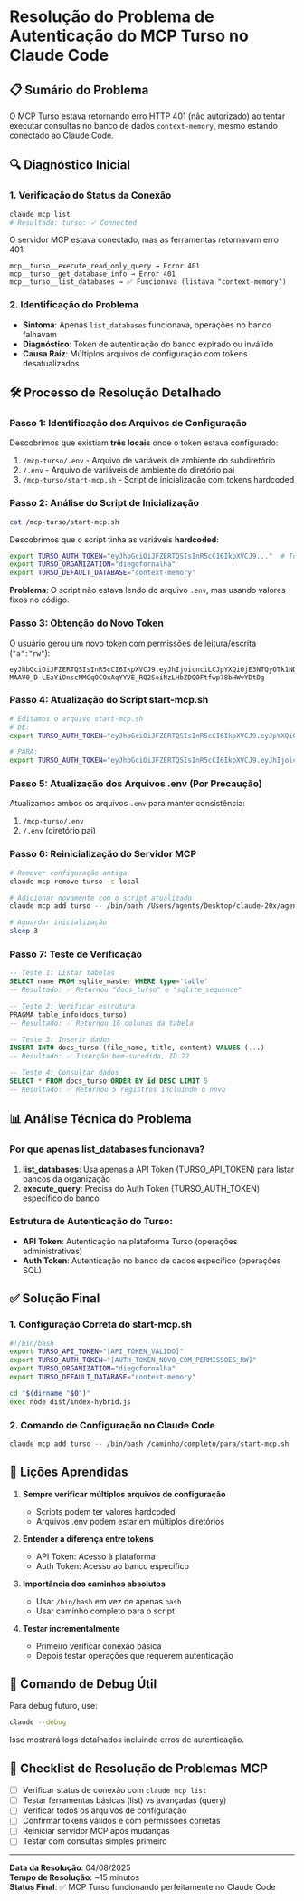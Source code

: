 # Resolução do Problema de Autenticação do MCP Turso no Claude Code

## 📋 Sumário do Problema

O MCP Turso estava retornando erro HTTP 401 (não autorizado) ao tentar executar consultas no banco de dados `context-memory`, mesmo estando conectado ao Claude Code.

## 🔍 Diagnóstico Inicial

### 1. Verificação do Status da Conexão

```bash
claude mcp list
# Resultado: turso: ✓ Connected
```

O servidor MCP estava conectado, mas as ferramentas retornavam erro 401:

```
mcp__turso__execute_read_only_query → Error 401
mcp__turso__get_database_info → Error 401
mcp__turso__list_databases → ✅ Funcionava (listava "context-memory")
```

### 2. Identificação do Problema

- **Sintoma**: Apenas `list_databases` funcionava, operações no banco falhavam
- **Diagnóstico**: Token de autenticação do banco expirado ou inválido
- **Causa Raiz**: Múltiplos arquivos de configuração com tokens desatualizados

## 🛠️ Processo de Resolução Detalhado

### Passo 1: Identificação dos Arquivos de Configuração

Descobrimos que existiam **três locais** onde o token estava configurado:

1. `/mcp-turso/.env` - Arquivo de variáveis de ambiente do subdiretório
2. `/.env` - Arquivo de variáveis de ambiente do diretório pai
3. `/mcp-turso/start-mcp.sh` - Script de inicialização com tokens hardcoded

### Passo 2: Análise do Script de Inicialização

```bash
cat /mcp-turso/start-mcp.sh
```

Descobrimos que o script tinha as variáveis **hardcoded**:

```bash
export TURSO_AUTH_TOKEN="eyJhbGciOiJFZERTQSIsInR5cCI6IkpXVCJ9..."  # Token antigo
export TURSO_ORGANIZATION="diegofornalha"
export TURSO_DEFAULT_DATABASE="context-memory"
```

**Problema**: O script não estava lendo do arquivo `.env`, mas usando valores fixos no código.

### Passo 3: Obtenção do Novo Token

O usuário gerou um novo token com permissões de leitura/escrita (`"a":"rw"`):

```
eyJhbGciOiJFZERTQSIsInR5cCI6IkpXVCJ9.eyJhIjoicnciLCJpYXQiOjE3NTQyOTk1NDYsImlkIjoiOTUwY2ExMGUtN2EzMi00ODgwLTkyYjgtOTNkMTdmZTZjZTBkIiwicmlkIjoiZWU2YTJlNmYtMDViYy00NWIzLWEyOTgtN2Q0NzE3NTE0YjRiIn0.OxnLTNVp7dzXSsHrKkzyuE-MAAV0_D-LEaYiOnscNMCqOCOxAqYYVE_RQ2SoiNzLHbZDQOFtfwp78bHWvYDtDg
```

### Passo 4: Atualização do Script start-mcp.sh

```bash
# Editamos o arquivo start-mcp.sh
# DE:
export TURSO_AUTH_TOKEN="eyJhbGciOiJFZERTQSIsInR5cCI6IkpXVCJ9.eyJpYXQiOjE3NTQxNzIwODYi..."

# PARA:
export TURSO_AUTH_TOKEN="eyJhbGciOiJFZERTQSIsInR5cCI6IkpXVCJ9.eyJhIjoicnciLCJpYXQiOjE3NTQyOTk1NDYi..."
```

### Passo 5: Atualização dos Arquivos .env (Por Precaução)

Atualizamos ambos os arquivos `.env` para manter consistência:

1. `/mcp-turso/.env`
2. `/.env` (diretório pai)

### Passo 6: Reinicialização do Servidor MCP

```bash
# Remover configuração antiga
claude mcp remove turso -s local

# Adicionar novamente com o script atualizado
claude mcp add turso -- /bin/bash /Users/agents/Desktop/claude-20x/agents-a2a/.conductor/kinshasa/context-engineering-turso/mcp-turso/start-mcp.sh

# Aguardar inicialização
sleep 3
```

### Passo 7: Teste de Verificação

```sql
-- Teste 1: Listar tabelas
SELECT name FROM sqlite_master WHERE type='table'
-- Resultado: ✅ Retornou "docs_turso" e "sqlite_sequence"

-- Teste 2: Verificar estrutura
PRAGMA table_info(docs_turso)
-- Resultado: ✅ Retornou 16 colunas da tabela

-- Teste 3: Inserir dados
INSERT INTO docs_turso (file_name, title, content) VALUES (...)
-- Resultado: ✅ Inserção bem-sucedida, ID 22

-- Teste 4: Consultar dados
SELECT * FROM docs_turso ORDER BY id DESC LIMIT 5
-- Resultado: ✅ Retornou 5 registros incluindo o novo
```

## 📊 Análise Técnica do Problema

### Por que apenas list_databases funcionava?

1. **list_databases**: Usa apenas a API Token (TURSO_API_TOKEN) para listar bancos da organização
2. **execute_query**: Precisa do Auth Token (TURSO_AUTH_TOKEN) específico do banco

### Estrutura de Autenticação do Turso:

- **API Token**: Autenticação na plataforma Turso (operações administrativas)
- **Auth Token**: Autenticação no banco de dados específico (operações SQL)

## ✅ Solução Final

### 1. Configuração Correta do start-mcp.sh

```bash
#!/bin/bash
export TURSO_API_TOKEN="[API_TOKEN_VALIDO]"
export TURSO_AUTH_TOKEN="[AUTH_TOKEN_NOVO_COM_PERMISSOES_RW]"
export TURSO_ORGANIZATION="diegofornalha"
export TURSO_DEFAULT_DATABASE="context-memory"

cd "$(dirname "$0")"
exec node dist/index-hybrid.js
```

### 2. Comando de Configuração no Claude Code

```bash
claude mcp add turso -- /bin/bash /caminho/completo/para/start-mcp.sh
```

## 🎯 Lições Aprendidas

1. **Sempre verificar múltiplos arquivos de configuração**
   - Scripts podem ter valores hardcoded
   - Arquivos .env podem estar em múltiplos diretórios

2. **Entender a diferença entre tokens**
   - API Token: Acesso à plataforma
   - Auth Token: Acesso ao banco específico

3. **Importância dos caminhos absolutos**
   - Usar `/bin/bash` em vez de apenas `bash`
   - Usar caminho completo para o script

4. **Testar incrementalmente**
   - Primeiro verificar conexão básica
   - Depois testar operações que requerem autenticação

## 🔧 Comando de Debug Útil

Para debug futuro, use:

```bash
claude --debug
```

Isso mostrará logs detalhados incluindo erros de autenticação.

## 📝 Checklist de Resolução de Problemas MCP

- [ ] Verificar status de conexão com `claude mcp list`
- [ ] Testar ferramentas básicas (list) vs avançadas (query)
- [ ] Verificar todos os arquivos de configuração
- [ ] Confirmar tokens válidos e com permissões corretas
- [ ] Reiniciar servidor MCP após mudanças
- [ ] Testar com consultas simples primeiro

---

**Data da Resolução**: 04/08/2025  
**Tempo de Resolução**: ~15 minutos  
**Status Final**: ✅ MCP Turso funcionando perfeitamente no Claude Code